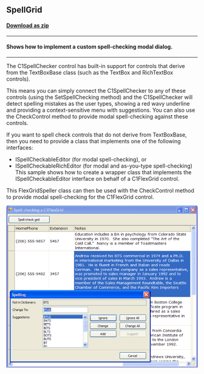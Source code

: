 ## SpellGrid
#### [Download as zip](https://grapecity.github.io/DownGit/#/home?url=https://github.com/GrapeCity/ComponentOne-WinForms-Samples/tree/master/NetFramework\SpellChecker\VB\SpellGrid)
____
#### Shows how to implement a custom spell-checking modal dialog.
____
The C1SpellChecker control has built-in support for controls that derive from the TextBoxBase class (such as the TextBox and RichTextBox controls).

This means you can simply connect the C1SpellChecker to any of these controls (using the SetSpellChecking method) and the C1SpellChecker will detect spelling mistakes as the user types, 
showing a red wavy underline and providing a context-sensitive menu with suggestions.
You can also use the CheckControl method to provide modal spell-checking against these controls.

If you want to spell check controls that do not derive from TextBoxBase, then you need to provide a class that implements one of the following interfaces:

* ISpellCheckableEditor (for modal spell-checking), or
* ISpellCheckableRichEditor (for modal and as-you-type spell-checking)
This sample shows how to create a wrapper class that implements the ISpellCheckableEditor interface on behalf of a C1FlexGrid control.

This FlexGridSpeller class can then be used with the CheckControl method to provide modal spell-checking for the C1FlexGrid control.

![screenshot](screenshot.PNG)
